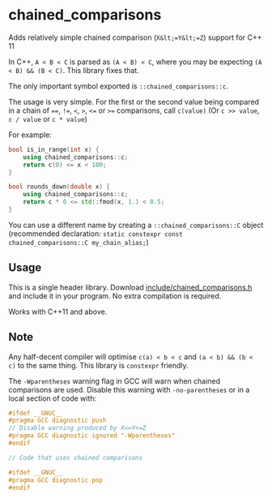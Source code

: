 # chained_comparisons

Adds relatively simple chained comparison (`X&lt;=Y&lt;=Z`) support for C++ 11

In C++, `A < B < C` is parsed as `(A < B) < C`, where you may be expecting `(A < B) && (B < C)`. This library fixes that.

The only important symbol exported is `::chained_comparisons::c`.

The usage is very simple. For the first or the second value being compared in a chain of `==`, `!=`, `<`, `>`, `<=` or `>=` comparisons, call `c(value)` (Or `c >> value`, `c / value` or `c * value`)

For example:

```cpp
bool is_in_range(int x) {
    using chained_comparisons::c;
    return c(0) <= x < 100;
}

bool rounds_down(double x) {
    using chained_comparisons::c;
    return c * 0 <= std::fmod(x, 1.) < 0.5;
}
```

You can use a different name by creating a `::chained_comparisons::C` object (recommended declaration: `static constexpr const chained_comparisons::C my_chain_alias;`)

## Usage

This is a single header library. Download [include/chained_comparisons.h](include/chained_comparisons.h) and include it in your program. No extra compilation is required.

Works with C++11 and above.

## Note

Any half-decent compiler will optimise `c(a) < b < c` and `(a < b) && (b < c)` to the same thing. This library is `constexpr` friendly.

The `-Wparentheses` warning flag in GCC will warn when chained comparisons are used. Disable this warning with `-no-parentheses` or in a local section of code with:

```cpp
#ifdef __GNUC__
#pragma GCC diagnostic push
// Disable warning produced by X<=Y<=Z
#pragma GCC diagnostic ignored "-Wparentheses"
#endif

// Code that uses chained comparisons

#ifdef __GNUC__
#pragma GCC diagnostic pop
#endif
```
